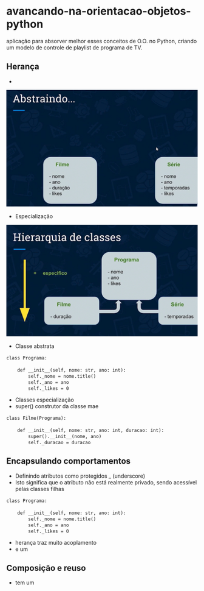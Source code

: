 # avancando-na-orientacao-objetos-python
aplicação para absorver melhor esses conceitos de O.O. no Python,  criando um modelo de controle de playlist de programa de TV.

## Herança

*

![alter text](https://github.com/wagnersistemalima/avancando-na-orientacao-objetos-python/blob/main/image/heranca1.png)

* Especialização

![alter txt](https://github.com/wagnersistemalima/avancando-na-orientacao-objetos-python/blob/main/image/heranca2.png)

* Classe abstrata

```
class Programa:

    def __init__(self, nome: str, ano: int):
        self._nome = nome.title()
        self._ano = ano
        self._likes = 0
```

* Classes especialização
* super() construtor da classe mae

```
class Filme(Programa):

    def __init__(self, nome: str, ano: int, duracao: int):
        super().__init__(nome, ano)
        self._duracao = duracao

```

## Encapsulando comportamentos

* Definindo atributos como protegidos  _ (underscore)
* Isto significa que o atributo não está realmente privado, sendo acessível pelas classes filhas

```
class Programa:

    def __init__(self, nome: str, ano: int):
        self._nome = nome.title()
        self._ano = ano
        self._likes = 0

```

* herança traz muito acoplamento
* e um


## Composição e reuso

* tem um
